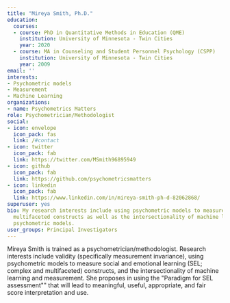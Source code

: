 ```yaml
---
title: "Mireya Smith, Ph.D."
education:
  courses:
  - course: PhD in Quantitative Methods in Education (QME)
    institution: University of Minnesota - Twin Cities
    year: 2020
  - course: MA in Counseling and Student Personnel Psychology (CSPP)
    institution: University of Minnesota - Twin Cities
    year: 2009
email: ''
interests:
- Psychometric models
- Measurement
- Machine Learning
organizations:
- name: Psychometrics Matters
role: Psychometrician/Methodologist
social:
- icon: envelope
  icon_pack: fas
  link: /#contact
- icon: twitter
  icon_pack: fab
  link: https://twitter.com/MSmith96895949
- icon: github
  icon_pack: fab
  link: https://github.com/psychometricsmatters
- icon: linkedin
  icon_pack: fab
  link: https://www.linkedin.com/in/mireya-smith-ph-d-82062868/
superuser: yes
bio: My research interests include using psychometric models to measure complex and
  multifaceted constructs as well as the intersectionality of machine learning and
  psychometric models.
user_groups: Principal Investigators
---
```


Mireya Smith is trained as a psychometrician/methodologist. Research interests include validity (specifically measurement invariance), using psychometric models to measure social and emotional learning (SEL; complex and multifaceted) constructs, and the intersectionality of machine learning and measurement. She proposes in using the "Paradigm for SEL assessment"" that will lead to meaningful, useful, appropriate, and fair score interpretation and use.
